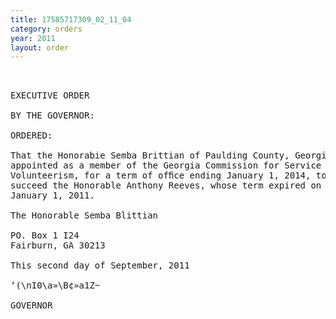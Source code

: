 ```yaml
---
title: 17585717309_02_11_04
category: orders
year: 2011
layout: order
---
```


<pre> 

EXECUTIVE ORDER

BY THE GOVERNOR:

ORDERED:

That the Honorabie Semba Brittian of Paulding County, Georgia, is
appointed as a member of the Georgia Commission for Service and
Volunteerism, for a term of ofﬁce ending January 1, 2014, to
succeed the Honorable Anthony Reeves, whose term expired on
January 1, 2011.

The Honorable Semba Blittian

PO. Box 1 I24
Fairburn, GA 30213

This second day of September, 2011

‘(\nI0\a»\B¢»a1Z~

GOVERNOR

</pre>
